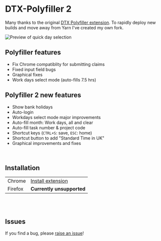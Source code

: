 # DTX-Polyfiller 2
Many thanks to the original [DTX Polyfiller extension](https://github.com/Capgemini/dtx-polyfiller/). To rapidly deploy new builds and move away from Yarn I've created my own fork.

![Preview of quick day selection](https://raw.githubusercontent.com/FreddieDev/dtx-polyfiller/master/previews/Quick%20selection.gif)

## Polyfiller features
- Fix Chrome compatiblity for submitting claims 
- Fixed input field bugs
- Graphical fixes
- Work days select mode (auto-fills 7.5 hrs)

## Polyfiller 2 new features
- Show bank holidays
- Auto-login
- Workdays select mode major improvements
- Auto-fill month: Work days, all and clear
- Auto-fill task number & project code
- Shortcut keys (`CTRL+S`: save, `ESC`: home)
- Shortcut button to add "Standard Time in UK"
- Graphical improvements and fixes

<br />

## Installation
|     |     |
| --- | --- |
| Chrome   | [Install extension](https://chrome.google.com/webstore/detail/mbdlbjpimeeemdhkehileedfdemdlogk) |
| Firefox  | **Currently unsupported** |

<br />
<br />

## Issues
If you find a bug, please [raise an issue](../../issues)!
